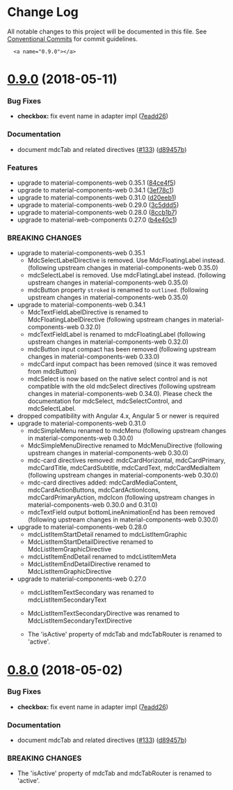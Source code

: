 # Change Log

All notable changes to this project will be documented in this file.
See [Conventional Commits](https://conventionalcommits.org) for commit guidelines.

      <a name="0.9.0"></a>
# [0.9.0](https://github.com/src-zone/material/compare/v0.7.0...v0.9.0) (2018-05-11)


### Bug Fixes

* **checkbox:** fix event name in adapter impl ([7eadd26](https://github.com/src-zone/material/commit/7eadd26))


### Documentation

* document mdcTab and related directives ([#133](https://github.com/src-zone/material/issues/133)) ([d89457b](https://github.com/src-zone/material/commit/d89457b))


### Features

* upgrade to material-components-web 0.35.1 ([84ce4f5](https://github.com/src-zone/material/commit/84ce4f5))
* upgrade to material-components-web 0.34.1 ([3ef78c1](https://github.com/src-zone/material/commit/3ef78c1))
* upgrade to material-components-web 0.31.0 ([d20eeb1](https://github.com/src-zone/material/commit/d20eeb1))
* upgrade to material-components-web 0.29.0 ([3c5ddd5](https://github.com/src-zone/material/commit/3c5ddd5))
* upgrade to material-components-web 0.28.0 ([8ccb1b7](https://github.com/src-zone/material/commit/8ccb1b7))
* upgrade to material-web-components 0.27.0 ([b4e40c1](https://github.com/src-zone/material/commit/b4e40c1))


### BREAKING CHANGES

* upgrade to material-components-web 0.35.1
  * MdcSelectLabelDirective is removed. Use MdcFloatingLabel instead.
    (following upstream changes in material-components-web 0.35.0)
  * mdcSelectLabel is removed. Use mdcFlatingLabel instead.
    (following upstream changes in material-components-web 0.35.0)
  * mdcButton property `stroked` is renamed to `outlined`.
    (following upstream changes in material-components-web 0.35.0)
* upgrade to material-components-web 0.34.1
  * MdcTextFieldLabelDirective is renamed to MdcFloatingLabelDirective
    (following upstream changes in material-components-web 0.32.0)
  * mdcTextFieldLabel is renamed to mdcFloatingLabel
    (following upstream changes in material-components-web 0.32.0)
  * mdcButton input compact has been removed
    (following upstream changes in material-components-web 0.33.0)
  * mdcCard input compact has been removed (since it was removed
    from mdcButton)
  * mdcSelect is now based on the native select control and is
    not compatible with the old mdcSelect directives
    (following upstream changes in material-components-web 0.34.0).
    Please check the documentation for mdcSelect, mdcSelectControl,
    and mdcSelectLabel.
* dropped compatibility with Angular 4.x, Angular 5 or newer is
  required
* upgrade to material-components-web 0.31.0
  * mdcSimpleMenu renamed to mdcMenu
    (following upstream changes in material-components-web 0.30.0)
  * MdcSimpleMenuDirective renamed to MdcMenuDirective
    (following upstream changes in material-components-web 0.30.0)
  * mdc-card directives removed: mdcCardHorizontal, mdcCardPrimary,
    mdcCardTitle, mdcCardSubtitle, mdcCardText, mdcCardMediaItem
    (following upstream changes in material-components-web 0.30.0)
  * mdc-card directives added: mdcCardMediaContent, mdcCardActionButtons,
    mdcCardActionIcons, mdcCardPrimaryAction, mdcIcon
    (following upstream changes in material-components-web 0.30.0 and
    0.31.0)
  * mdcTextField output bottomLineAnimationEnd has been removed
    (following upstream changes in material-components-web 0.30.0)
* upgrade to material-components-web 0.28.0
  * mdcListItemStartDetail renamed to mdcListItemGraphic
  * MdcListItemStartDetailDirective renamed to MdcListItemGraphicDirective
  * mdcListItemEndDetail renamed to mdcListItemMeta
  * MdcListItemEndDetailDirective renamed to MdcListItemGraphicDirective
* upgrade to material-components-web 0.27.0
  * mdcListItemTextSecondary was renamed to mdcListItemSecondaryText
  * MdcListItemTextSecondaryDirective was renamed to
    MdcListItemSecondaryTextDirective
  * The 'isActive' property of mdcTab and mdcTabRouter is renamed to 'active'.




      <a name="0.8.0"></a>
# [0.8.0](https://github.com/src-zone/material/compare/v0.7.0...v0.8.0) (2018-05-02)


### Bug Fixes

* **checkbox:** fix event name in adapter impl ([7eadd26](https://github.com/src-zone/material/commit/7eadd26))


### Documentation

* document mdcTab and related directives ([#133](https://github.com/src-zone/material/issues/133)) ([d89457b](https://github.com/src-zone/material/commit/d89457b))


### BREAKING CHANGES

* The 'isActive' property of mdcTab and mdcTabRouter is renamed to 'active'.
